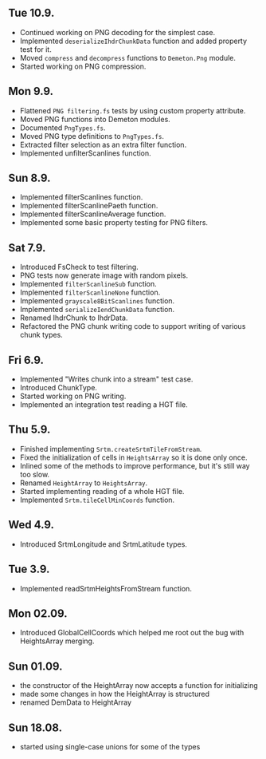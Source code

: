 ## Tue 10.9.
- Continued working on PNG decoding for the simplest case.
- Implemented `deserializeIhdrChunkData` function and added property test for it.
- Moved `compress` and `decompress` functions to `Demeton.Png` module.
- Started working on PNG compression.

## Mon 9.9.
- Flattened `PNG filtering.fs` tests by using custom property attribute.
- Moved PNG functions into Demeton modules.
- Documented `PngTypes.fs`.
- Moved PNG type definitions to `PngTypes.fs`.
- Extracted filter selection as an extra filter function.
- Implemented unfilterScanlines function.

## Sun 8.9.
- Implemented filterScanlines function.
- Implemented filterScanlinePaeth function.
- Implemented filterScanlineAverage function.
- Implemented some basic property testing for PNG filters.

## Sat 7.9.
- Introduced FsCheck to test filtering.
- PNG tests now generate image with random pixels.
- Implemented `filterScanlineSub` function.
- Implemented `filterScanlineNone` function.
- Implemented `grayscale8BitScanlines` function.
- Implemented `serializeIendChunkData` function.
- Renamed IhdrChunk to IhdrData.
- Refactored the PNG chunk writing code to support writing of various chunk types.

## Fri 6.9.
- Implemented "Writes chunk into a stream" test case.
- Introduced ChunkType.
- Started working on PNG writing.
- Implemented an integration test reading a HGT file.

## Thu 5.9.
- Finished implementing `Srtm.createSrtmTileFromStream`.
- Fixed the initialization of cells in `HeightsArray` so it is done only once.
- Inlined some of the methods to improve performance, but it's still way too slow.
- Renamed `HeightArray` to `HeightsArray`.
- Started implementing reading of a whole HGT file.
- Implemented `Srtm.tileCellMinCoords` function.

## Wed 4.9.
- Introduced SrtmLongitude and SrtmLatitude types.

## Tue 3.9.
- Implemented readSrtmHeightsFromStream function.

## Mon 02.09.
- Introduced GlobalCellCoords which helped me root out the bug with HeightsArray merging.

## Sun 01.09.
- the constructor of the HeightArray now accepts a function for initializing
- made some changes in how the HeightArray is structured
- renamed DemData to HeightArray

## Sun 18.08.
- started using single-case unions for some of the types